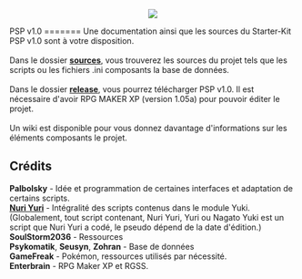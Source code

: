 <p align="center"><img src="http://img.xooimage.com/files80/7/3/5/logo-35e5a3d.png" /></p>
PSP v1.0
=======
Une documentation ainsi que les sources du Starter-Kit PSP v1.0 sont à votre disposition.<br><br>
Dans le dossier <b><a href="https://github.com/Palbolsky/PSPv1.0/tree/master/Sources">sources</a></b>, vous trouverez les sources du projet tels que les scripts ou les fichiers .ini composants la base de données.<br><br>
Dans le dossier <b><a href="https://github.com/Palbolsky/PSPv1.0/tree/master/Release">release</a></b>, vous pourrez télécharger PSP v1.0. Il est nécessaire d'avoir RPG MAKER XP (version 1.05a) pour pouvoir éditer le projet.<br><br>
Un wiki est disponible pour vous donnez davantage d'informations sur les éléments composants le projet.

## Crédits
<b>Palbolsky</b> - Idée et programmation de certaines interfaces et adaptation de certains scripts.<br>
<b><a href="http://facebook.com/yuri.nyunyu">Nuri Yuri</a></b> - Intégralité des scripts contenus dans le module Yuki.<br> (Globalement, tout script contenant, Nuri Yuri, Yuri ou Nagato Yuki est un script que Nuri Yuri a codé, le pseudo dépend de la date d'édition.)<br>
<b>SoulStorm2036</b> - Ressources<br>
<b>Psykomatik</b>, <b>Seusyn</b>,  <b>Zohran</b> - Base de données<br>
<b>GameFreak</b> - Pokémon, ressources utilisés par nécessité.<br>
<b>Enterbrain</b> - RPG Maker XP et RGSS.<br>
